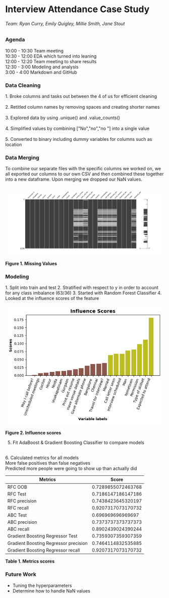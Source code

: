 <h1> Interview Attendance Case Study </h1>

<h6>Team: Ryan Curry, Emily Quigley, Millie Smith, Jane Stout </h6>

<h3> Agenda </h3>
 10:00 - 10:30 Team meeting
<br>
 10:30 - 12:00 EDA which turned into leaning
<br>
 12:00 - 12:20 Team meeting to share results
<br>
 12:30 -  3:00 Modeling and analysis
<br>
 3:00  -  4:00 Markdown and GitHub

<h3> Data Cleaning </h3>
1. Broke columns and tasks out between the 4 of us for efficient cleaning
<br>
<br>
2. Retitled column names by removing spaces and creating shorter names
<br>
<br>
3. Explored data by using .unique() and .value_counts()
<br>
<br>
4. Simplified values by combining ["No","no","no "] into a single value
<br>
<br>
5. Converted to binary including dummy variables for columns such as location

<h3> Data Merging </h3>
To combine our separate files with the specific columns we worked on, we all exported our columns to our own CSV and then combined these together into a new dataframe. Upon merging we dropped our NaN values.
<br>
<br>

![](msno.png)

**Figure 1. Missing Values**

<h3> Modeling </h3>
1. Split into train and test
2. Stratified with respect to y in order to account for any class imbalance (63/36)
3. Started with Random Forest Classifier
4. Looked at the influence scores of the feature

![](Infl_scores2.png)

**Figure 2. Influence scores**

5. Fit AdaBoost & Gradient Boosting Classifier to compare models
<br>
6. Calculated metrics for all models
<br>
More false positives than false negatives
<br>
Predicted more people were going to show up than actually did


|Metrics   |Score   |
|---|---|
|RFC OOB | 0.7289855072463768 |
|RFC Test | 0.7186147186147186 |
|RFC precision | 0.7438423645320197 |
|RFC recall | 0.9207317073170732 |
|ABC Test | 0.696969696969697 |
|ABC precision | 0.7373737373737373 |
|ABC recall | 0.8902439024390244 |
|Gradient Boosting Regressor Test | 0.7359307359307359 |
|Gradient Boosting Regressor precision | 0.7464114832535885 |
|Gradient Boosting Regressor recall | 0.9207317073170732 |
**Table 1. Metrics scores**
<br>

### Future Work
* Tuning the hyperparameters
* Determine how to handle NaN values
